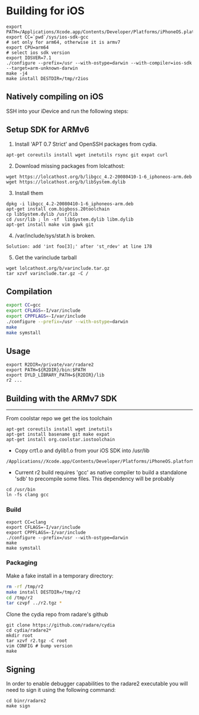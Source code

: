 # Building for iOS

```
export PATH=/Applications/Xcode.app/Contents/Developer/Platforms/iPhoneOS.platform/Developer/usr/bin:$PATH
export CC=`pwd`/sys/ios-sdk-gcc
# set only for arm64, otherwise it is armv7
export CPU=arm64
# select ios sdk version
export IOSVER=7.1
./configure --prefix=/usr --with-ostype=darwin --with-compiler=ios-sdk --target=arm-unknown-darwin
make -j4
make install DESTDIR=/tmp/r2ios
```


## Natively compiling on iOS

SSH into your iDevice and run the following steps:

## Setup SDK for ARMv6

1) Install 'APT 0.7 Strict' and OpenSSH packages from cydia.

```
apt-get coreutils install wget inetutils rsync git expat curl
```

2) Download missing packages from lolcathost:

```
wget https://lolcathost.org/b/libgcc_4.2-20080410-1-6_iphoneos-arm.deb
wget https://lolcathost.org/b/libSystem.dylib
```

3) Install them

```
dpkg -i libgcc_4.2-20080410-1-6_iphoneos-arm.deb
apt-get install com.bigboss.20toolchain
cp libSystem.dylib /usr/lib
cd /usr/lib ; ln -sf  libSystem.dylib libm.dylib
apt-get install make vim gawk git
```

4) /var/include/sys/stat.h is broken.

```
Solution: add 'int foo[3];' after 'st_rdev' at line 178
```

5) Get the varinclude tarball

```
wget lolcathost.org/b/varinclude.tar.gz
tar xzvf varinclude.tar.gz -C /
```

## Compilation

```sh
export CC=gcc
export CFLAGS=-I/var/include
export CPPFLAGS=-I/var/include
./configure --prefix=/usr --with-ostype=darwin
make
make symstall
```

## Usage
	export R2DIR=/private/var/radare2
	export PATH=${R2DIR}/bin:$PATH
	export DYLD_LIBRARY_PATH=${R2DIR}/lib
	r2 ...

## Building with the ARMv7 SDK
---------------------------
From coolstar repo we get the ios toolchain

	apt-get coreutils install wget inetutils
	apt-get install basename git make expat
	apt-get install org.coolstar.iostoolchain

* Copy crt1.o and dylib1.o from your iOS SDK into /usr/lib

```
/Applications//Xcode.app/Contents/Developer/Platforms/iPhoneOS.platform/Developer/SDKs/iPhoneOS7.0.sdk/
```

* Current r2 build requires 'gcc' as native compiler to
  build a standalone 'sdb' to precompile some files. This
  dependency will be probably

```
cd /usr/bin
ln -fs clang gcc
```

### Build

```
export CC=clang
export CFLAGS=-I/var/include
export CPPFLAGS=-I/var/include
./configure --prefix=/usr --with-ostype=darwin
make
make symstall
```

### Packaging

Make a fake install in a temporary directory:

```sh
rm -rf /tmp/r2
make install DESTDIR=/tmp/r2
cd /tmp/r2
tar czvpf ../r2.tgz *
```

Clone the cydia repo from radare's github

```
git clone https://github.com/radare/cydia
cd cydia/radare2*
mkdir root
tar xzvf r2.tgz -C root
vim CONFIG # bump version
make
```

## Signing

In order to enable debugger capabilities to the radare2
executable you will need to sign it using the following command:

	cd binr/radare2
	make sign

